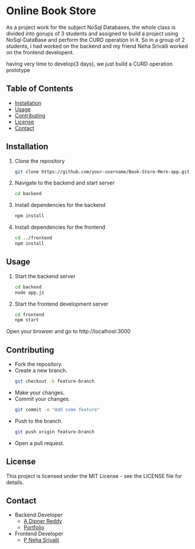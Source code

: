 # Online Book Store 

As a project work for the subject NoSql Databases, the whole class is divided into gorups of 3 students and assigned to build a project using NoSql-DataBase and perform the CURD operation in it.
So in a group of 2 students, i had worked on the backend and my friend Neha Srivalli worked on the frontend developent. 

having very time to develop(3 days), we just build a CURD operation prototype

## Table of Contents

- [Installation](#installation)
- [Usage](#usage)
- [Contributing](#contributing)
- [License](#license)
- [Contact](#contact)

## Installation

1. Clone the repository
   ```bash
   git clone https://github.com/your-username/Book-Store-Mern-app.git
2. Navigate to the backend and start server
   ```bash
   cd backend
3. Install dependencies for the backend
   ```bash
   npm install
4. Install dependencies for the frontend
   ```bash
   cd ../frontend
   npm install

## Usage
1. Start the backend server
   ```bash
   cd backend
   node app.js
2. Start the frontend development server
   ```bash
   cd frontend
   npm start
Open your browser and go to http://localhost:3000


## Contributing
- Fork the repository.
- Create a new branch.
   ```bash
   git checkout -b feature-branch
- Make your changes.
- Commit your changes.
   ```bash
   git commit -m "Add some feature"
- Push to the branch.
   ```bash
   git push origin feature-branch
- Open a pull request.

## License
This project is licensed under the MIT License - see the LICENSE file for details.

## Contact
- Backend Developer
  - [A Dipner Reddy](https://github.com/dipnerreddy)
  - [Portfolio](https://dipnerreddy.in/)
- Frontend Developer
  - [P Neha Srivalli](https://github.com/nehasrivalli)
    
